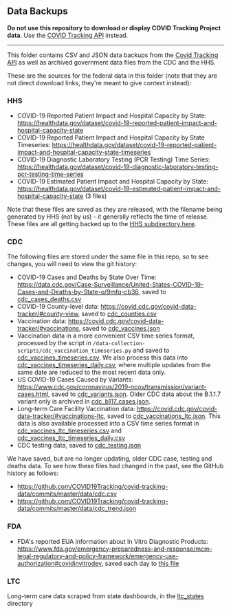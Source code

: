 ## Data Backups

**Do not use this repository to download or display COVID Tracking Project data**. Use the [COVID Tracking API](https://covidtracking.com/api) instead.

---

This folder contains CSV and JSON data backups from the [Covid Tracking API](https://covidtracking.com/api) as well as archived government data files from the CDC and the HHS. 

These are the sources for the federal data in this folder (note that they are not direct download links, they're meant to give context instead):

### HHS

- COVID-19 Reported Patient Impact and Hospital Capacity by State: https://healthdata.gov/dataset/covid-19-reported-patient-impact-and-hospital-capacity-state
- COVID-19 Reported Patient Impact and Hospital Capacity by State Timeseries: https://healthdata.gov/dataset/covid-19-reported-patient-impact-and-hospital-capacity-state-timeseries
- COVID-19 Diagnostic Laboratory Testing (PCR Testing) Time Series: https://healthdata.gov/dataset/covid-19-diagnostic-laboratory-testing-pcr-testing-time-series
- COVID-19 Estimated Patient Impact and Hospital Capacity by State: https://healthdata.gov/dataset/covid-19-estimated-patient-impact-and-hospital-capacity-state (3 files)

Note that these files are saved as they are released, with the filename being generated by HHS (not by us) - it generally reflects the time of release. These files are all getting backed up to the [HHS subdirectory here](https://github.com/COVID19Tracking/covid-tracking-data/tree/master/data/hhs).

### CDC

The following files are stored under the same file in this repo, so to see changes, you will need to view the git history:
- COVID-19 Cases and Deaths by State Over Time: https://data.cdc.gov/Case-Surveillance/United-States-COVID-19-Cases-and-Deaths-by-State-o/9mfq-cb36, saved to [cdc_cases_deaths.csv](https://github.com/COVID19Tracking/covid-tracking-data/blob/master/data/cdc_cases_deaths.csv)
- COVID-19 County-level data: https://covid.cdc.gov/covid-data-tracker/#county-view, saved to [cdc_counties.csv](https://github.com/COVID19Tracking/covid-tracking-data/blob/master/data/cdc_counties.csv)
- Vaccination data: https://covid.cdc.gov/covid-data-tracker/#vaccinations, saved to [cdc_vaccines.json](https://github.com/COVID19Tracking/covid-tracking-data/blob/master/data/cdc_vaccines.json)
- Vaccination data in a more convenient CSV time series format, processed by the script in `/data-collection-scripts/cdc_vaccination_timeseries.py` and saved to [cdc_vaccines_timeseries.csv](https://github.com/COVID19Tracking/covid-tracking-data/blob/master/data/cdc_vaccines_timeseries.csv). 
We also process this data into [cdc_vaccines_timeseries_daily.csv](https://github.com/COVID19Tracking/covid-tracking-data/blob/master/data/cdc_vaccines_timeseries_daily.csv), where multiple updates from the same date are reduced to the most recent data only.
- US COVID-19 Cases Caused by Variants: https://www.cdc.gov/coronavirus/2019-ncov/transmission/variant-cases.html, saved to [cdc_variants.json](https://github.com/COVID19Tracking/covid-tracking-data/blob/master/data/cdc_variant_cases.json). 
  Older CDC data about the B.1.1.7 variant only is archived in [cdc_b117_cases.json](https://github.com/COVID19Tracking/covid-tracking-data/blob/master/data/cdc_b117_cases.json).
- Long-term Care Facility Vaccination data: https://covid.cdc.gov/covid-data-tracker/#vaccinations-ltc, saved to [cdc_vaccinations_ltc.json](https://github.com/COVID19Tracking/covid-tracking-data/blob/master/data/cdc_vaccinations_ltc.json). 
  This data is also available processed into a CSV time series format in [cdc_vaccines_ltc_timeseries.csv](https://github.com/COVID19Tracking/covid-tracking-data/blob/master/data/cdc_vaccines_ltc_timeseries.csv) 
  and [cdc_vaccines_ltc_timeseries_daily.csv](https://github.com/COVID19Tracking/covid-tracking-data/blob/master/data/cdc_vaccines_ltc_timeseries_daily.csv)
- CDC testing data, saved to [cdc_testing.json](https://github.com/COVID19Tracking/covid-tracking-data/commits/master/data/cdc_testing.json)

We have saved, but are no longer updating, older CDC case, testing and deaths data. To see how these files had changed in the past, see the GitHub history as follows:
- https://github.com/COVID19Tracking/covid-tracking-data/commits/master/data/cdc.csv
- https://github.com/COVID19Tracking/covid-tracking-data/commits/master/data/cdc_trend.json

### FDA

- FDA's reported EUA information about In Vitro Diagnostic Products:
  https://www.fda.gov/emergency-preparedness-and-response/mcm-legal-regulatory-and-policy-framework/emergency-use-authorization#covidinvitrodev,
  saved each day to [this file](https://github.com/COVID19Tracking/covid-tracking-data/blob/master/data/fda-covid-ivd-euas.csv)

### LTC
Long-term care data scraped from state dashboards, in the [ltc_states](https://github.com/COVID19Tracking/covid-tracking-data/blob/master/data/ltc_states) directory